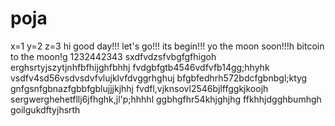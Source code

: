 # poja
x=1
y=2
z=3
hi
good day!!!
let's go!!!
its begin!!!
yo the moon soon!!!h
bitcoin to the moon!g
1232442343
sxdfvdzsfvbgfgfhigoh
erghsrtyjszytjnhfbfhijghfbhhj
fvdgbfgtb4546vdfvfb14gg;hhyhk
vsdfv4sd56vsdvsdvfvlujklvfdvggrhghuj
bfgbfedhrh572bdcfgbnbgl;ktyg
 gnfgsnfgbnazfgbbfgblujjjkjhhj
fvdfl,vjknsovl2546bjlffggkjkoojh
sergwerghehetfllj6jfhghk,jl'p;hhhhl
ggbhgfhr54khjghjhg
ffkhhjdgghbumhgh
goilgukdftyjhsrth
